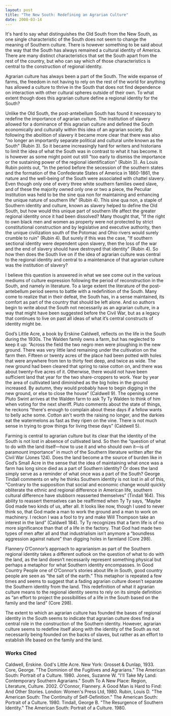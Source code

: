 ```yaml
---
layout: post
title: "The New South: Redefining an Agrarian Culture"
date: 2008-03-14
---
```

It's hard to say what distinguishes the Old South from the New South, as one single characteristic of the South does not seem to change the meaning of Southern culture. There is however something to be said about the way that the South has always remained a cultural identity of America. There are many distinct characteristics that set the South apart from the rest of the country, but who can say which of those characteristics is central to the construction of regional identity.

Agrarian culture has always been a part of the South. The wide expanse of farms, the freedom in not having to rely on the rest of the world for anything has allowed a culture to thrive in the South that does not find dependence on interaction with other cultural spheres outside of their own. To what extent though does this agrarian culture define a regional identity for the South? 

Unlike the Old South, the post-antebellum South has found it necessary to redefine the importance of agrarian culture. The institution of slavery allowed for a dominance of this agrarian culture and defined the South economically and culturally within this idea of an agrarian society. But following the abolition of slavery it became more clear that there was also "no longer an importantly separate political and cultural unite known as the South" (Rubin 3). So it became increasingly hard for writers and historians to limit the idea of what the South was in contrast to what it has become. It is however as some might point out still "too early to dismiss the importance or the sustaining power of the regional identification" (Rubin 3). As Louis Rubin points out, "In the period before the secession of the southern states and the formation of the Confederate States of America in 1860-1861, the nature and the well-being of the South were associated with chattel slavery. Even though only one of every three white southern families owed slave, and of these the majority owned only one or two a piece, the Peculiar Institution was held to be the sine qua non for maintaining and enhancing the unique nature of southern life" (Rubin 4). This sine qua non, a staple of Southern identity and culture, known as slavery helped to define the Old South, but how would this unique part of southern life affect the greater regional identity once it had been dissolved? Many thought that, "If the right to own black men and women as property were not protected by strict constitutional construction and by legislative and executive authority, then the unique civilization south of the Potomac and Ohio rivers would surely crumble to ruin" (Rubin 4). But surely if this was the case, "If southern sectional identity were dependent upon slavery, then the loss of the war and the end of slavery should have destroyed that identity" (Rubin 4). So how then does the South live on if the idea of agrarian culture was central to the regional identity and central to a maintenance of that agrarian culture was the institution of slavery?

I believe this question is answered in what we see come out in the various mediums of culture expression following the period of reconstruction in the South, and namely in literature. To a large extent the literature of the post-antebellum period seems to battle with a redefinition of the South. Many come to realize that in their defeat, the South has, in a sense maintained, its comfort as part of the country that should be left alone. And so authors begin to write about the South not necessarily as an agrarian culture, in a way that might have been suggested before the Civil War, but as a legacy that continues to live on past all ideas of what it’s central constructs of identity might be.

God’s Little Acre, a book by Erskine Caldwell, reflects on the life in the South during the 1930s. The Walden family owns a farm, but has neglected to keep it up: “Across the field the two negro men were ploughing in the new ground. There was very little land remaining under the cultivation on the farm then. Fifteen or twenty acres of the place had been potted with holes that were anywhere from ten to thirty feet deep, and twice as wide. The new ground had been cleared that spring to raise cotton on, and there was about twenty-five acres of it. Otherwise, there would not have been sufficient land that year for the two share-croppers to work. Year by year the area of cultivated land diminished as the big holes in the ground increased. By autumn, they would probably have to begin digging in the new ground, or else to close the house” (Caldwell 9). The opening scene Pluto Swint arrives at the Walden farm to ask Ty Ty Walden to think of him when voting for the next sheriff. Pluto comments about the state of things, he reckons “there's enough to complain about these days if a fellow wants to belly ache some. Cotton ain't worth the raising no longer, and the darkies eat the watermelons as fast as they ripen on the vine. There is not much sense in trying to grow things for living these days” (Caldwell 5).

Farming is central to agrarian culture but its clear that the identity of the South is not lost in absence of cultivated land. So then the “question of what to do with the land itself—how to use it and who should own it—is of paramount importance” in much of the Southern literature written after the Civil War (Jones 124). Does the land become a the source of burden like in God’s Small Acre in the sense that the idea of maintaining what once was a farm has long since died as a part of Southern identity? Or does the land simply serve as a reminder of what once was a part of the South? George Tindall comments on why he thinks Southern identity is not lost in all of this, “Contrary to the supposition that social and economic change would quickly obliterate the ethnic and regional difference in American life, southern cultural difference have stubborn reasserted themselves” (Tindall 164). This ability to reassert themselves can be reaffirmed when Ty Ty says, “Maybe God made two kinds of us, after all. It looks like now, though I used to never think so, that God made a man to work the ground and a man to work on machinery. I reckon I was a fool to try and make Will Thompson take an interest in the land” (Caldwell 184). Ty Ty recognizes that a farm life is of no more significance than that of a life in the factory. That God had made two types of men after all and that industrialism isn’t anymore a “boundless aggression against nature” than digging holes in farmland (Core 298).

Flannery O’Connor’s approach to agrarianism as part of the Southern regional identity takes a different outlook on the question of what to do with the land, as the land doesn’t necessarily represent something physical but perhaps a metaphor for what Southern identity encompasses. In Good Country People one of O’Connor’s stories about life in South, good country people are seen as “the salt of the earth.” This metaphor is repeated a few times and seems to suggest that a fading agrarian culture doesn’t separate the Southern identity from the land. This redefinition of what it agrarian culture means to the regional identity seems to rely on its simple definition as “an effort to project the possibilities of a life in the South based on the family and the land” (Core 298).

The extent to which an agrarian culture has founded the bases of regional identity in the South seems to indicate that agrarian culture does find a central role in the construction of the Southern identity. However, agrarian culture seems to redefine itself along with the identity of the South as not necessarily being founded on the backs of slaves, but rather as an effort to establish life based on the family and the land.


### Works Cited

Caldwell, Erskine. God's Little Acre. New York: Grosset & Dunlap, 1933.
Core, George. "The Dominion of the Fugitives and Agrarians." The American South: Portrait of a Culture. 1980.
Jones, Suzanne W. "I'll Take My Land: Contemporary Southern Agrarians." South To A New Place: Region, Literature, Culture. 2002.
O'Connor, Flannery. A Good Man is Hard to Find: And Other Stories. London: Women's Press Ltd, 1980.
Rubin, Louis D. "The American South: The Continuity of Self-Definition." The American South: Portrait of a Culture. 1980.
Tindall, George B. "The Resurgence of Southern Identity." The American South: Portrait of a Culture. 1980.

